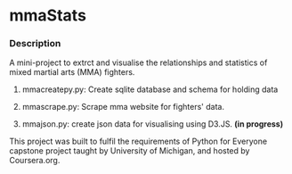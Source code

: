# mmaStats

### Description

A mini-project to extrct and visualise the relationships and statistics of mixed martial arts (MMA) fighters.

1) mmacreatepy.py: Create sqlite database and schema for holding data

2) mmascrape.py: Scrape mma website for fighters' data.

3) mmajson.py: create json data for visualising using D3.JS. __(in progress)__

This project was built to fulfil the requirements of Python for Everyone capstone project taught by University of Michigan, and hosted by Coursera.org.
